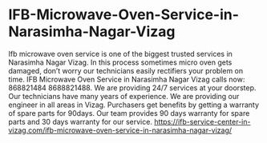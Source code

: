 # IFB-Microwave-Oven-Service-in-Narasimha-Nagar-Vizag
 Ifb microwave oven service is one of the biggest trusted services in Narasimha Nagar Vizag. In this process sometimes micro oven gets damaged, don’t worry our technicians easily rectifiers your problem on time. IFB Microwave Oven Service in Narasimha Nagar Vizag calls now: 868821484 8688821488. We are providing 24/7 services at your doorstep. Our technicians have many years of experience. We are providing our engineer in all areas in Vizag. Purchasers get benefits by getting a warranty of spare parts for 90days. Our team provides 90 days warranty for spare parts and 30 days warranty for our service.  https://ifb-service-center-in-vizag.com/ifb-microwave-oven-service-in-narasimha-nagar-vizag/
